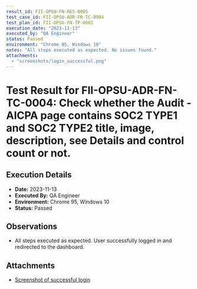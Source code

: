 ```yaml
---
result_id: FII-OPSU-FN-RES-0005
test_case_id: FII-OPSU-ADR-FN-TC-0004
test_plan_id: FII-OPSU-FN-TP-0001
execution_date: "2023-11-13"
executed_by: "QA Engineer"
status: Passed
environment: "Chrome 95, Windows 10"
notes: "All steps executed as expected. No issues found."
attachments:
  - "screenshots/login_successful.png"
---
```


# Test Result for FII-OPSU-ADR-FN-TC-0004: Check whether the Audit - AICPA page contains SOC2 TYPE1 and SOC2 TYPE2 title, image, description, see Details and control count or not.

## Execution Details

- **Date:** 2023-11-13
- **Executed By:** QA Engineer
- **Environment:** Chrome 95, Windows 10
- **Status:** Passed

## Observations

- All steps executed as expected. User successfully logged in and redirected to the dashboard.

## Attachments

- [Screenshot of successful login](../attachments/screenshots/login_successful.png)
